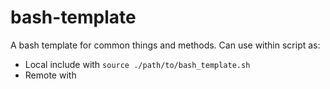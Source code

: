# bash-template

A bash template for common things and methods. Can use within script as:
* Local include with `source ./path/to/bash_template.sh`
* Remote with 


